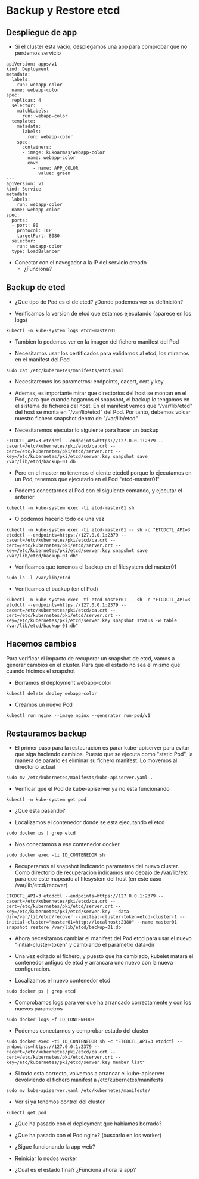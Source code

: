 # Backup y Restore etcd

## Despliegue de app

  * Si el cluster esta vacio, desplegamos una app para comprobar que no perdemos servicio

```
apiVersion: apps/v1
kind: Deployment
metadata:
  labels:
    run: webapp-color
  name: webapp-color
spec:
  replicas: 4
  selector:
    matchLabels:
      run: webapp-color
  template:
    metadata:
      labels:
        run: webapp-color
    spec:
      containers:
      - image: kukoarmas/webapp-color
        name: webapp-color
        env:
          - name: APP_COLOR
            value: green
---
apiVersion: v1
kind: Service
metadata:
  labels:
    run: webapp-color
  name: webapp-color
spec:
  ports:
  - port: 80
    protocol: TCP
    targetPort: 8080
  selector:
    run: webapp-color
  type: LoadBalancer
```

  * Conectar con el navegador a la IP del servicio creado
    * ¿Funciona?

## Backup de etcd

  * ¿Que tipo de Pod es el de etcd? ¿Donde podemos ver su definición?

  * Verificamos la version de etcd que estamos ejecutando (aparece en los logs)

```
kubectl -n kube-system logs etcd-master01
```

  * Tambien lo podemos ver en la imagen del fichero manifest del Pod

  * Necesitamos usar los certificados para validarnos al etcd, los miramos en el manifest del Pod

```
sudo cat /etc/kubernetes/manifests/etcd.yaml
```

  * Necesitaremos los parametros: endpoints, cacert, cert y key

  * Ademas, es importante mirar que directorios del host se montan en el Pod, para que cuando hagamos el snapshot, el backup lo tengamos en el sistema de ficheros del host. En el manifest vemos que "/var/lib/etcd" del host se monta en "/var/lib/etcd" del Pod. Por tanto, debemos volcar nuestro fichero snapshot dentro de "/var/lib/etcd"

  * Necesitaremos ejecutar lo siguiente para hacer un backup

```
ETCDCTL_API=3 etcdctl --endpoints=https://127.0.0.1:2379 --cacert=/etc/kubernetes/pki/etcd/ca.crt --cert=/etc/kubernetes/pki/etcd/server.crt --key=/etc/kubernetes/pki/etcd/server.key snapshot save /var/lib/etcd/backup-01.db
```

  * Pero en el master no tenemos el ciente etcdctl porque lo ejecutamos en un Pod, tenemos que ejecutarlo en el Pod "etcd-master01"

  * Podems conectarnos al Pod con el siguiente comando, y ejecutar el anterior

```
kubectl -n kube-system exec -ti etcd-master01 sh
```

  * O podemos hacerlo todo de una vez

```
kubectl -n kube-system exec -ti etcd-master01 -- sh -c "ETCDCTL_API=3 etcdctl --endpoints=https://127.0.0.1:2379 --cacert=/etc/kubernetes/pki/etcd/ca.crt --cert=/etc/kubernetes/pki/etcd/server.crt --key=/etc/kubernetes/pki/etcd/server.key snapshot save /var/lib/etcd/backup-01.db"
```

  * Verificamos que tenemos el backup en el filesystem del master01

```
sudo ls -l /var/lib/etcd
```

  * Verificamos el backup (en el Pod)

```
kubectl -n kube-system exec -ti etcd-master01 -- sh -c "ETCDCTL_API=3 etcdctl --endpoints=https://127.0.0.1:2379 --cacert=/etc/kubernetes/pki/etcd/ca.crt --cert=/etc/kubernetes/pki/etcd/server.crt --key=/etc/kubernetes/pki/etcd/server.key snapshot status -w table /var/lib/etcd/backup-01.db"
```

## Hacemos cambios

Para verificar el impacto de recuperar un snapshot de etcd, vamos a generar cambios en el cluster. Para que el estado no sea el mismo que cuando hicimos el snapshot

  * Borramos el deployment webapp-color

```
kubectl delete deploy webapp-color
```

  * Creamos un nuevo Pod

```
kubectl run nginx --image nginx --generator run-pod/v1
```

## Restauramos backup

  * El primer paso para la restauracion es parar kube-apiserver para evitar que siga haciendo cambios. Puesto que se ejecuta como "static Pod", la manera de pararlo es eliminar su fichero manifest. Lo movemos al directorio actual

```
sudo mv /etc/kubernetes/manifests/kube-apiserver.yaml .
```

  * Verificar que el Pod de kube-apiserver ya no esta funcionando

```
kubectl -n kube-system get pod
```

  * ¿Que esta pasando?

  * Localizamos el contenedor donde se esta ejecutando el etcd

```
sudo docker ps | grep etcd
```

  * Nos conectamos a ese contenedor docker

```
sudo docker exec -ti ID_CONTENEDOR sh
```

  * Recuperamos el snapshot indicando parametros del nuevo cluster. Como directorio de recuperacion indicamos uno debajo de /var/lib/etc para que este mapeado al filesystem del host (en este caso /var/lib/etcd/recover)

```
ETCDCTL_API=3 etcdctl --endpoints=https://127.0.0.1:2379 --cacert=/etc/kubernetes/pki/etcd/ca.crt --cert=/etc/kubernetes/pki/etcd/server.crt --key=/etc/kubernetes/pki/etcd/server.key --data-dir=/var/lib/etcd/recover --initial-cluster-token=etcd-cluster-1 --initial-cluster="master01=http://localhost:2380" --name master01 snapshot restore /var/lib/etcd/backup-01.db
```

  * Ahora necesitamos cambiar el manifest del Pod etcd para usar el nuevo "initial-cluster-token" y cambiando el parametro data-dir
  * Una vez editado el fichero, y puesto que ha cambiado, kubelet matara el contenedor antiguo de etcd y arrancara uno nuevo con la nueva configuracion.

  * Localizamos el nuevo contenedor etcd

```
sudo docker ps | grep etcd
```

  * Comprobamos logs para ver que ha arrancado correctamente y con los nuevos parametros

```
sudo docker logs -f ID_CONTENEDOR
```

  * Podemos conectarnos y comprobar estado del cluster

```
sudo docker exec -ti ID_CONTENEDOR sh -c "ETCDCTL_API=3 etcdctl --endpoints=https://127.0.0.1:2379 --cacert=/etc/kubernetes/pki/etcd/ca.crt --cert=/etc/kubernetes/pki/etcd/server.crt --key=/etc/kubernetes/pki/etcd/server.key member list"
```

  * Si todo esta correcto, volvemos a arrancar el kube-apiserver devolviendo el fichero manifest a /etc/kubernetes/manifests

```
sudo mv kube-apiserver.yaml /etc/kubernetes/manifests/
```

  * Ver si ya tenemos control del cluster

```
kubectl get pod
```

  * ¿Que ha pasado con el deployment que habiamos borrado?
  * ¿Que ha pasado con el Pod nginx? (buscarlo en los worker)
  * ¿Sigue funcionando la app web?

  * Reiniciar lo nodos worker
  * ¿Cual es el estado final? ¿Funciona ahora la app?
